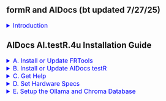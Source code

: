 
## formR and AIDocs (bt updated 7/27/25)

<details><summary style="font-size:16px; color:blue;">
 Introduction
</summary>

The grand idea is to create instructions for building an AI App from soup to nuts. It's a hands on approach using inexpensive, lasting technologies. 
1. formR Flow and FRDocs    
   We begin, before the age of AI, with simple guides and tools, such as FRTools and gitR, to do the following listed below.  Documentation and a git repository of sample code and scripts are provided here.    
   1. [Build a Development Workstation](https://8020data.github.io/FRDocs_prod-master/#/Setup/fr0101_Setup-Developer-Workstation) 
   2. [Build a Web Server in the Cloud](https://8020data.github.io/FRDocs_prod-master/#/Setup/fr0301_Setup-Vultr-Ubuntu)
   3. [Write an Web Application](https://8020data.github.io/FRDocs_prod-master/#/FRApps/fr020100_My-HTML-Custom)
      - HTML and CSS only
      - JavaScript Only
      - MySQL and Rest APIs
      - JavaScript Component Framework
2. AI.Docs.4u    
   With the age of AI upon us, we continue building applications with the help of AI.  Here are our three main development projects.        
   1. AI.viewR.4u - Build a simple chat app using local AI models to query local data, all on an inexpensive Mac Mini with an M4 AI Processor 
   2. AI.testR.4u - Test which models performs best
   3. AI.codeR.4u - Use AI to build, deploy and enhance Agentic workflows

</details>

## AIDocs AI.testR.4u Installation Guide

<details><summary style="font-size:16px; color:blue">
  A. Install or Update FRTools 
</summary>

Only do this once from a terminal window in a new Repos folder.  It puts a few commands, e.g. `frtools`, `frt`, `rdir`, `gitr`, etc. into the system path so, 
you'll need to re-open the terminal window.

 1. Goto FRTools GitHub Repository. Scroll down to the README and copy the Option 2 line of code    

    <details><summary><a href="https://github.com/robinmattern/AIDocs_testR-master">https://github.com/robinmattern/AIDocs_testR-master)</a></summary></details>

 2. Open a terminal window, cd into the Repos folder, paste the code and press enter:

    <details><summary><code>cd /Users/Shared/Repos</code></summary></details>
    <details><summary><code>curl -s https://raw.githubusercontent.com/robinmattern/FRTools_prod2-master/master/._2/ZIPs/set-repos | bash   </code></summary>
         
        Getting script: set-repos-dir.sh.
  
        The current version of "7zip" is 7-Zip v24.09.
        curl -s "https://raw.githubusercontent.com/robinmattern/FRTools_prod2-master/master/.  _2/ZIPs/set-repos-dir.zip"  -o set-repos-dir.zip
  
        Unzipping, set-repos-dir.zip, with 7zip --
            Extracting archive: set-repos-dir.zip
            Folders: 4
            Files: 10
  
        Password:
  
        The FormR install scripts have been downloaded into your Repos folder.

        //  ------  End of Install  ----------------------------------------------------------------------------- \  

        You can now run any of these install commands from your Repos folder:
  
            bash install frtools       # first, then login again, or run:
            source ~/.zshrc             # then run, frt, to check it.
  
            bash install anyllm        # then run, anyllm, to check it.
            bash install aidocs demo1  # then run, aidocs, to check it.
            bash install aidocs testr  # then run, aidocs, to check it.
  
        * Note: You must install FRTools before any other projects.  After that,
        you can clone or create your own projects folder with:
  
            bash frt clone {RepoName} '' {CloneDir} {Branch} {Account}
            
    </details>

 3. Run the command to install FRTools              
    <details><summary><code>bash install frtools</code></summary>
   
        Cloning into 'FRTools'...
        remote: Enumerating objects: 2045, done.
        remote: Counting objects: 100% (278/278), done.
        remote: Compressing objects: 100% (168/168), done.
        remote: Total 2045 (delta 197), reused 188 (delta 110), pack-reused 1767 (from 1)
        Receiving objects: 100% (2045/2045), 799.50 KiB | 8.60 MiB/s, done.
        Resolving deltas: 100% (1349/1349), done.
        Password:

          Won't create BinDir. It already exists: "/Users/Shared/._0/bin"
          Created script in: /Users/Shared/._0/bin/jpt      for "/Users/Shared/Repos/FRTools/._2/JPTs/JPT30_Main0.sh"
          Created script in: /Users/Shared/._0/bin/rss      for "/Users/Shared/Repos/FRTools/._2/JPTs/RSS/RSS01_Main1.sh"
          Created script in: /Users/Shared/._0/bin/rss2     for "/Users/Shared/Repos/FRTools/._2/JPTs/RSS/RSS02_Main1.sh"
          Created script in: /Users/Shared/._0/bin/rdir     for "/Users/Shared/Repos/FRTools/._2/JPTs/RSS/fileList/RSS21_FileList.sh"
          Created script in: /Users/Shared/._0/bin/dirlist  for "/Users/Shared/Repos/FRTools/._2/JPTs/RSS/dirList/RSS22_DirList.sh"
          Created script in: /Users/Shared/._0/bin/info     for "/Users/Shared/Repos/FRTools/._2/JPTs/RSS/infoR/RSS23_Info.sh"
          Created script in: /Users/Shared/._0/bin/frt      for "/Users/Shared/Repos/FRTools/._2/FRTs/FRT40_Main0.sh"
          Created script in: /Users/Shared/._0/bin/keys     for "/Users/Shared/Repos/FRTools/._2/FRTs/keyS/FRT41_keyS1.sh"
          Created script in: /Users/Shared/._0/bin/gitr     for "/Users/Shared/Repos/FRTools/._2/FRTs/gitR/FRT42_gitR2.sh"
          Created script in: /Users/Shared/._0/bin/gitr1    for "/Users/Shared/Repos/FRTools/._2/FRTs/gitR/FRT42_gitR1.sh"
          Created script in: /Users/Shared/._0/bin/gitr2    for "/Users/Shared/Repos/FRTools/._2/FRTs/gitR/FRT42_gitR2.sh"
          Created script in: /Users/Shared/._0/bin/netr     for "/Users/Shared/Repos/FRTools/._2/FRTs/netR/FRT44_netR1.sh"
          Created script in: /Users/Shared/._0/bin/dokr     for "/Users/Shared/Repos/FRTools/._2/FRTs/dokR/FRT45_dokR1.sh"
          Created script in: /Users/Shared/._0/bin/docr     for "/Users/Shared/Repos/FRTools/._2/FRTs/FRT46_docR0.sh"

          THE_SERVER is: rm231-os23_Robins-Mac-mini (10.0.0.37)

        * The path, '/Users/Shared/._0/bin', is already in the User's ~/.zshrc file.

            FRTools are installed.

          //  ------  End of Install  ----------------------------------------------------------------------------- \

          * You may need to run, source /Users/robin/.zshrc, or login again.

            Run, bash install, again to see other repos to install
          
    </details>

 4. Re-open the terminal window to login again, and then test the `frtools help` or `frt` commmand.  
 
    <details><summary><code>frtools help</code></summary>

          Useful FRTools  (u1.09)               (May 16, 2025 9:50a)
          ------------------------------------  ---------------------------------
             FRT [Help]

             FRT Path Set [-doit] [-user]        Enable formR Tools to run anywhere
             FRT Path Set [-doit] [-user]        Enable formR Tools to run anywhere

             FRT keyS [ Help ]                   Manage SSH Key files
                 keyS List SSH Hosts Keys

             FRT gitR [ help ]                   Manage Git Local and Remote Repos
                 gitR Init
                 gitR Clone
                 gitR Pull

             FRT netR [ help ]                   Manage Git Local and Remote Repos
                 netR List
                 netR Clone

             FRT porTs show                      Manage Ports
                 show ports
                 porT kill {Port}
                 kill port {Port}

                 JPT {Cmd}
                 JPT RSS {Cmd}
                     RSS Dir (RDir)
                     RSS DirList (DirList)

            FRT New Repo                         Create a new local repo folder
            FRT Clone                            Clone a remote Github repo
            FRT Install                          Run ./set-frtools.sh
                Install [ALTools] [-doit]        Install ALTools
                        [ALTools] [-doit] [-u]   Update ALTools
                        [AIDocs] [-doit]         Install AIDocs
            FRT Copy    {FromBra} {File} {ToBra} Copy file from to a branch

            FRT Update [-doit]                   Update [ {FRTools} ]

          Notes: Only 3 lowercase letters are needed for each command, separated by spaces
                 One or more command options follow. Help for the command is dispayed if no options are given
                 The options, debug, doit and quietly, can follow anywhere after the command

    </details>

 5. Update the latest version of FRTools. This can be done at anytime. 
 
    <details><summary><code>frtools version</code></summary>

           formR Tools: u1.09   (May 16, 2025 9:50a)

    </details>
    
    <details><summary><code>frt update -d</code></summary>
    
          RepoDir is: /Users/Shared/Repos/FRTools, branch: master

          About to update repo, 'origin', for branch, 'master', from remote, 'robinmattern/FRTools_prod2-master'.
        remote: Enumerating objects: 9, done.
        remote: Counting objects: 100% (9/9), done.
        remote: Compressing objects: 100% (2/2), done.
        remote: Total 5 (delta 3), reused 5 (delta 3), pack-reused 0 (from 0)
        Unpacking objects: 100% (5/5), 544 bytes | 49.00 KiB/s, done.
        From https://github.com/robinmattern/FRTools_prod2-master
           30764d1..3dbbb9a  master     -> origin/master
          HEAD is now at 3dbbb9a .(50512.01_Add frtools script
        Password:

          Updated repo, 'origin', for branch, 'master', from remote, 'robinmattern/FRTools_prod2-master'.    

    </details>
    
</details>

<!-- ---------------------------------------------------------------------------------- -->

<details><summary style="font-size:16px; color:blue">
  B. Install or Update AIDocs testR 
</summary>

Install the AI.testR.4u app from a terminal window in a Repos folder.  

 1. Install the testR version of AIDocs.              
    <details><summary><code>bash install aidocs testr</code></summary>

          git clone "https://github.com/robinmattern/AIDocs_testR-master.git" AIDocs_testR
        - This could take a while. You may have to enter your password to set .sh permissions.

          After changing into the project folder: cd AIDocs_testR
              and setting your PC_CODE in the script, run-tests.sh

          cd AIDocs_testR/._2
        npm warn deprecated @aws-sdk/protocol-http@3.374.0: This package has moved to @smithy/protocol-http
        npm warn deprecated @aws-sdk/signature-v4@3.374.0: This package has moved to @smithy/signature-v4
        npm warn deprecated node-domexception@1.0.0: Use your platform's native DOMException instead
          cd AIDocs_testR/client1
          cd AIDocs_testR/server1
          npm install
        npm warn deprecated node-domexception@1.0.0: Use your platform's native DOMException instead

            added 165 packages, and audited 166 packages in 4s

            67 packages are looking for funding
              run `npm fund` for details

            1 low severity vulnerability

            To address all issues (including breaking changes), run:
              npm audit fix --force

            Run `npm audit` for details.

            Copying .env file from ./AIDocs_testR/client1/c16_aidocs-review-app/utils/FRTs/_env_local-local.txt  to  .env
            Copying .env file from ./AIDocs_testR/server/s01_search-app/.env_example  to  .env
            Copying .env file from ./AIDocs_testR/server1/s11_search-mod-app/.env_example  to  .env
            Copying .env file from ./AIDocs_testR/server1/s12_search-web-app/.env_example  to  .env
            Copying .env file from ./AIDocs_testR/server1/s13_search-rag-app/.env_example  to  .env
            Copying .env file from ./AIDocs_testR/server1/s14_scoring-app/.env_example  to  .env

        Password:
            Copied:  /Users/Shared/._0/bin/ait
            Copied:  /Users/Shared/._0/bin/aitestr
            Copied:  /Users/Shared/._0/bin/ai.testr.4u
            Version: u2.10.138`50516.1001

        //  ------  End of Install  ----------------------------------------------------------------------------- \n

          After changing into the project folder: cd AIDocs_testR
            and setting your PC_CODE in the script, run-tests.sh,
            you can run any of these AI model testr commands, for example:

            ai.testr.4u help
            aitestr s11 t011
            ait chroma start
            ait import s13
            ait s13 t011

          Run, bash install, again to see other repos to install

    </details>

 2. Update the latest version of the AIDocs testR app.    
 
    <details><summary><code>cd AIDocs_testR</code></summary></details>
    <details><summary><code>aitestr version</code></summary>

          AIDocs - AI.testR.4u  u2.10.138  (May 18, 2025  2:48p)

    </details>
    
    <details><summary><code>frt gitr update -d    </code></summary>

          RepoDir is: /Users/Shared/Repos/AIDocs_testR/, branch: master

          About to update repo, 'origin', for branch, 'master', from remote, 'robinmattern/AIDocs_testR-master'.

        * The branch, 'master', has 11 uncommitted files, that will be stashed.
            1.             ?   2025-05-06 10:47  data/AI.testR.4u/settings/hardware-settings_h2q6nv.txt
            2.             ?   2025-05-06 10:06  data/AI.testR.4u/settings/hardware-settings_mymac.txt
            3.             ?   2025-05-06 09:49  data/AI.testR.4u/settings/hardware-settings_rm231p.txt
            4.             ?   2025-05-06 10:47  docs/a11_search-app/a11-saved-stats/a11_Stats-h2q6nv_u2.08.csv
            5.             ?   2025-05-06 10:15  docs/a11_search-app/a11-saved-stats/a11_Stats-mymac_u2.08.csv
            6.             ?   2025-05-06 09:49  docs/a11_search-app/a11-saved-stats/a11_Stats-rm231p_u2.08.csv
            7.             ?   2025-05-06 10:25  docs/a14_grading-app/a14-saved-stats/a14_Stats-mymac_u2.08.csv
            8.             ?   2025-05-06 10:47  server1/s11_search-app/.env_s11-template_h2q6nv.txt
            9.             ?   2025-05-06 10:06  server1/s11_search-app/.env_s11-template_mymac.txt
           10.             ?   2025-05-06 09:49  server1/s11_search-app/.env_s11-template_rm231p.txt
           11.             M   2025-05-06 11:36  server1/s13_search-rag-app/s13_model-tests.txt
          No local changes to save
          HEAD is now at ea344ed .(50505.13_More fixes
        Password:

          Updated repo, 'origin', for branch, 'master', from remote, 'robinmattern/AIDocs_testR-master'.

    </details>
    
</details>

<details><summary style="font-size:16px; color:blue">
C. Get Help
</summary>

 1. Run the command, `AI.testR.4u Help`, from any location.

    <details><summary><code>AI.testR.4u Help</code></summary>

        Usage: AI.testR.4u ...       Ver: u2.11.142  (Jun 16, 2025  9:20p)

          {App} {Test}       to run a test
          {App} gen {Group}  to generate an .env template for a test model group
          {App} list         to list all tests to run
          help pc_code       to save computer hardware specs
          import {App}       to import a collection of docs
          chroma start       to start the Chroma Vector DB
          sql {table}        to query a table in the Chroma Vector DB

        Where:
          {App}              is an App Id for one type of test app, e.g. s11.
          {Test}             is one Test id, e.g. t011
          {Group}            is a Group Id for one set of model tests, e.g. t010

        For example:
          AI.testR.4u s11 help
          AI.testR.4u s11 t011
          AI.testR.4u import s13a
          AI.testR.4u chroma collections
          AI.testR.4u s13g t041
          AI.testR.4u example s13

    </details>

 2. Get help for a specific application, e.g. `aitestr s13 help` from the app folder: `s13_search-rag-app`.

    <details><summary><code>cd AIDocs_testR/server1/s13_*</code></summary></details>
    <details><summary><code>aitestr s13 help</code></summary>

          Run any of the following tests for app: s13:
            aitestr  s13  t041  # A single test for one sysprompt (created from .env_s13-template_{HWCD}.txt and s13_model-tests.txt).
            aitestr  s13  t040  # A group test for one model (copied from .env_s13_t040_qwen2;0.5b_4,6-tests.txt)

          No group test are defined. Define them for three models with:
            aitestr  gen  s13  all

          For the s13_search-rag-app, you can give a collection name, s13a, s13b, etc
            s13_apple-ipad
            s13a_apple-pages
            s13b_apple-pdfs
            s13c_rag-architecture-doc
            s13d_greenbook-pdf
            s13e_greenbook-txt
            s13f_constitution-docs
            s13g_eo-docs
            s13h_sourcedocs

          For example:
            aitestr  s13b  t041
            aitestr  s13b  current

          For these to work you will need to import them into to ChromaDB Vector DB first:
            aitestr  import s13b
            aitestr  import s13x_other-docs

          You can also query the ChromaDB Vector DB. See ait sql help:

    </details>

 3. Get help with the Chroma Vector database from any location.

    <details><summary><code>ait chroma </code></summary>

          Usage: aitestr chroma {Command} [{IDs}] [{Format}]

            Command     IDs    Format     Description
            ----------- -----  ---------  -------------------------------------------------
            start                         Start chromaDB if it is not running
            stop                          Stop chromaDB if it is running
            check                         Check if chromaDB is running

            counts                        List record counts for all tables
            tables                        Show schema for all tables

            collections                   List collections.name for all apps, e.g. s13c

            documents                     List all documents
            documents  {id}               List documents for one embedding_id
            documents  {id1,id2,id2}      List documents for multiple embedding_ids
            documents  {id1..id2}         List documents between two embedding_ids
            documents  {a##}              List documents for one app, aka collection_name
            documents  <ids> [json|line]  Show documents for <ids> in json or line format

            chunks                        List all embeddings
            chunks     <ids>              List embeddings for <ids>

            metadata                      List three metadata columns for all embeddings
            metadata   <ids>              List three metadata columns for <ids> embeddings
            metadata   <ids> [json|line]  Show chroma:document metadata, aka embedded_text

            embeddings                    List all embeddings with only document_paths
            embeddings {id}               Show embedding data for one embedding_id
            queue                         List metatdata in json format for ??

    </details>

</details>

<details><summary style="font-size:16px; color:blue">
D. Set Hardware Specs
</summary>

 1. You will need to save your computer's hardware specs.  To get help for that, run this command, 
    `ait help pc_code`, from the main `AIDocs_testR` directory.

    <details><summary><code>cd AIDocs_testR</code></summary></details>
    <details><summary><code>ait help pc_code</code></summary>

        Before testing model performance on your computer, we need to determine the hardware specs
        for your PC. To do that, just run any test, e.g. ait s11 t011.  Your PC's specs will be
        saved along with a unique 6 digit hexidecimal PC_CODE.  If you'd like to create a more user
        friendly PC_CODE, you can assign a 6 digit code on line 36 of this file, run-tests.sh.
        and run the test again.

    </details>

   <!-- 915x480; 912x480 = 1.9; 640x336  -->
   
 2. Let's open VSCode and look at the `run-tests.sh` script in the `AIDocs-test1` folder.
 
    <details><summary><code>code AIDocs_testR-master.code-workspace</code></summary>  
      <video width="720" height="378" controls playsinline style="margin:10px 0 0 0px;">
        <source src="docs/appinfo/d00_AIDocs_testR/VIDs/d00-001_Open-VSCode_u2.mp4" type="video/mp4">
          Your browser does not support the video tag.
      </video>
    </details>

 3. Open the main script, `run-test.sh`. Save hardware specs for a user assigned `PC_CODE`. 
 
    <details><summary>Open <code>run-test.sh</code>. Initially the <code>PC_CODE</code> is set to nothing.</summary>
      <img      src="docs/appinfo/d00_AIDocs_testR/IMGs/d00-002a_Edit-run-tests.sh.png"></img>
    </details>

 4. Set the `DRY_RUN` parameter to "1" and SCORING to "0" to generate a `PC_CODE` without running a model.  
 
     <details><summary><span style="font-size:11px; padding-left:0px">Edit line 28   </span><code>   export DRYRUN="1"</code></summary></details>  
     <details><summary><span style="font-size:11px; padding-left:0px">Edit line 29   </span><code>   export SCORING="0"</code></summary></details>  

 5. Open the VSCode Terminal, and run the first test, `t011` for the first model app, `s11`.  
    <details><summary><code>ait s11 t011</code></summary>

        50518.1555.22  s11           Running test: t011

        * Creating app .env template file for PC_Code: ....
          Creating hardware file for ....
          Saving hardware info for h2q6nv into the template file: '.env_s11-template_h2q6nv.txt'

        50518.1555.23  s11  t011     Running search_u2.10.mjs 

        50518.1555.23  s11  t011.01  Starting llama3.2:3b          GKN0-MODP  MOD    4000  0.3
        50518.1555.23                Finished llama3.2:3b       in NaN secs, NaN tps

    </details>

    <details><summary>View how the PC_CODE has been set to 6 digits of the embedded hardware serial number.</summary>
      <img      src="docs/appinfo/d00_AIDocs_testR/IMGs/d00-002b_Edit-run-tests.sh.png"></img>
    </details>

 6. You can set the `PC_CODE` to a more readable code to uniquely identify your PC, e.g. `bt001p`.  

    <details><summary><span style="font-size:11px; padding-left:0px">Change line 31    </span><code> &nbsp; export PC_CODE="bt001p"</code></summary> 
       <ul><li style="font-size:11px;"><code>PC_CODE</code>: by setting it, the Hardware specs of your PC will be associated with this code.</li></ul>  
    </details>  

 7. Run the model test dry run again.  
    <details><summary><code>ait s11 t011</code></summary>

        50518.1609.20  s11           Running test: t011

        * Creating app .env template file for PC_Code: 'bt001p'..
          Creating hardware file for 'bt001p'..
          Saving hardware info for bt001p into the template file: '.env_s11-template_bt001p.txt'

        50518.1609.21  s11  t011     Running search_u2.10.mjs 

        50518.1609.21  s11  t011.01  Starting llama3.2:3b          GKN0-MODP  MOD    4000  0.3
        50518.1609.21                Finished llama3.2:3b       in NaN secs, NaN tps

    </details>
    
    <details><summary>You can see that a template file, <code>.env_s11-template_bt001p.txt</code> has been created for the <code>PC_CODE</code>.</summary>    
      This file is used to generate all the model run parameters in each app folder's <code>.env</code> file.
      You can delete the <code>.env</code>template file for the generated <code>PC_CODE: h2q6nv</code>
      <img      src="docs/appinfo/d00_AIDocs_testR/IMGs/d00-005a_Show-delete-hardware-template_u2.png" height="600px" style="margin-top: 10px;"></img>    
    </details>
        

</details>

<!-- ---------------------------------------------------------------------------------- -->

<details><summary style="font-size:16px; color:blue">
E. Setup the Ollama and Chroma Database
</summary>

 1. Start the ChromaDB for the app, `s13_search-rag-app`.
 
    <details><summary><code>cd server1/s13_*</code></summary></details>
    
    <details><summary><code>ait chroma start</code></summary>
      <img      src="docs/appinfo/d00_AIDocs_testR/IMGs/d00-003b_Start Chroma_u3.png" width="720px" style="margin-top: 10px;"></img>    
    </details>
    
 2. To import, i.e. vectorize, a document into the Lance DB
 
    <details><summary><code>ait chroma import s13_apple-ipad-txt</code></summary>
      <img      src="docs/appinfo/d00_AIDocs_testR/IMGs/d00-006a_Chroma-import-s13_u1.png" width="720px" style="margin-top: 10px;"></img>    
    </details>
    
 3. Make sure the following Ollama models are downloaded to your PC
  
    From Terminal in repos folder:  ait models update
  
<!-- ---------------------------------------------------------------------------------- -->

<details><summary style="font-size:16px; color:blue">
F. Run three sample models
</summary>

 1. To set the parameters back for a real model test run, set the following:
    <details><summary>Change these parameters</summary>

      <details style="padding-left:20px;"><summary><span style="font-size:11px; padding-left:17px">Comment line 22    </span><code> # export LOGGER="log"</code></summary>
      <ul><li style="font-size:11px;">Commenting-out a parameter disables it.<br>  
          Normally multiple sections are displayed when the model is run -- for the searched documents, the results and run statistics.<br>
          Setting <code>LOGGER</code> to <code>log</code> hides those sections, just showing a two line summary for each nodel test run.  
          </li></ul>   
      </details>

      <details style="padding-left:20px;"><summary><span style="font-size:11px; padding-left:2px" >Un-comment line 24 </span><code> &nbsp;  export LOGGER="log,inputs"</code></summary>
         <ul><li style="font-size:11px;"><code>LOGGER</code>: by setting this log display parameter to <code>log,inputs</code>, 
          we'll see all the input variables before the next model run or series of model test runs.
      </details>  
  
      <details style="padding-left:20px;"><summary><span style="font-size:11px; padding-left:25px">Change line 28     </span><code> &nbsp; export DRY_RUN="0";</code></summary> 
         <ul><li style="font-size:11px;"><code>DRYRUN</code> by turning it on, the model test run invoke the ollama model.</li></ul>
      </details>  
  
      <details style="padding-left:20px;"><summary><span style="font-size:11px; padding-left:25px">Change line 29     </span><code> &nbsp; export SCORING="1";</code></summary> 
         <ul><li style="font-size:11px;"><code>SCORING</code> by turning it on, the model test run will be scored.</li></ul>
      </details>  

    </details>

    <details><summary>Here is what the `run-tests.sh` parameters should now look like.</summary>
      <img src="docs/appinfo/d00_AIDocs_testR/IMGs/d00-002c_Edit-run-tests.sh.png"></img>
    </details>  
    <details><summary>As text</summary>

         1  #!/bin/bash
         2  ##=========+====================+================================================+
         3  ##RD       run-tests.sh         | Assign Parameters for all model runs
         4  ##RFILE    +====================+=======+===============+======+=================+
         5  ##DESC     .--------------------+-------+---------------+------+-----------------+
         6  #            This script is used by run-aitestr.sh
         7  #
         8  ##LIC      .--------------------+----------------------------------------------+
         9  #            Copyright (c) 2025 JScriptWare and 8020Date-FormR * Released under
        10  #            MIT License: http://www.opensource.org/licenses/mit-license.php
        11  ##CHGS     .--------------------+----------------------------------------------+
        12  #.(50416.08   4/16/25 RAM  5:50p| Witten by Robin Mattern
        13  #.(50506.03   5/06/25 RAM  9:45a| Add DRYRUN to affect DOIT and DEBUG
        14  #.(50507.02   5/07/25 RAM  7:00a| New way to turn score on an off 
        15  #.(50514.01   5/14/25 RAM  8:15a| Add override parameters in project dir
        16  #
        17  ##PRGM     +====================+===============================================+
        18  ##ID 69.600. Main0              |
        19  ##SRCE     +====================+===============================================+
        20  #
        21  #    export LOGGER=
        22  #    export LOGGER="log"                        # .(50514.01.1 RAM Override display sections -- no spaces before or after = sign)
        23  #    export LOGGER="inputs"
        24       export LOGGER="log,inputs"
        25
        26       export DOIT="1"                            # .(50506.03.5 Do it unless DRYRUN="1")
        27       export DEBUG="0"                           # .(50506.03.6 Runs node with --inspect-brk, if bDOIT="1", unless DRYRUN="0")
        28       export DRYRUN="0"                          # .(50506.03.7 RAM Add DRYRUN)
        29       export SCORING="1"                         # .(50507.02.8 RAM Run scoring after models are run)
        30
        31       export PC_CODE="bt001p"
        32
        33       export SEARCH_MODEL="qwen2:0.5b"           # .(50514.01.2 RAM Override models)
        34       export SCORING_MODEL="qwen2:0.5b"          # .(50514.01.3)
        35  #    export SCORING_SECTIONS="Results,RunId"    # .(50521.01.1 RAM Override display sections for scoring model run)
        36
        37       export SYSTEM_PROMPT="all-sys: Summarize the information provided and answer the user's prompt accordingly."     
        38       export USER_PROMPT="all-usr: What is so special about ios 17"        
        39       export RAG_COLLECTIONS="s13_apple-ipad-txt"        
        40
        41  ##SRCE     +====================+===============================================+
        42  ##RFILE    +====================+=======+===================+======+=============+

    </details>


<!--  <div style="font-family: monospace; white-space: pre; background-color: pink; padding: 10px; border-radius: 10px; color: blue !important;">  -->

    
 2. Run a model in `s11_search-mod-app` folder in it's `server1` directory.   
    This app only ask questions of the model.  
 
    <details><summary><code>cd AIDocs_testR/server1/s11_*</code></summary></details>
    <details><summary><code>ait s11 t011</code></summary>
      <img src="docs/appinfo/d00_AIDocs_testR/IMGs/d00-008a_Run-model-s11-t011_u1.png"></img>
    </details>  
    <details><summary>As text</summary>
    
    
        50512.0958.03  s11           Running test: t011

        -----------------------------------------------------------

          Merging file, .env_s11-template_bt001p.txt, with file, s11_model-tests.txt.
           to create an .env file with the following parameters:

            1. Model:           llama3.2:3b
            2. CTX_Size:        4000
            3. Temperature:     0.3
            4. SysPmt Code:     GKN1-SIMP
            5. Do Doc Search:   No
            6. Do Web Search:   No
            7. Use SysPmt File: Yes
            8. Use UsrPmt File: Yes
            9. Test Title:      t011_llama3.2;3b_1,1-test on h2q6nv
           10. SysPrompt Tests: 1
           11. UsrPrompt Runs:  1
           12. First Run Id:    s11_t011.01
           13. Sections:        Parms,Docs,Search,Stats,Results

          Saved .env file for test run t011.

        50512.0958.04  s11  t011     Running ./run-tests.mjs t011

        50512.0958.04  s11  t011.01  Starting llama3.2:3b          GKN1-SIMP  KN1    4000  0.3
        50512.0958.24                Finished llama3.2:3b       in 19.35 secs, 22.87 tps

        -----------------------------------------------------------

        50512.0958.24  s14  t001     Running score_u2.10.mjs for s11_t011.01
        50512.0958.24  s14  t001.12  Starting qwen2:0.5b           GKN0-SIMP  KP0    4000  0.7
        50512.0958.29                Finished qwen2:0.5b        in 5.17 secs, 55.74 tps
        50512.0958.29  s11  t011.01  Finished with these scores of 10, 9, 8
        
    </div></details>   

 3. Run a model in s12_search-web-app from it's folder.   
    This app will search the Internet for web pages or documents that we can ask questions of. 
 
    <details><summary><code>cd ../s12_*</code></summary></details>
    <details><summary><code>ait s12 t011</code></summary>

        50513.0938.35  s12           Running test: t011

        -----------------------------------------------------------

          Merging file, .env_s12-template_rm231d.txt, with file, s12_model-tests.txt.
           to create an .env file with the following parameters:

            1. Model:           llama3.2:3b
            2. CTX_Size:        4000
            3. Temperature:     0.3
            4. SysPmt Code:     GKN1-SIMP
            5. Do Doc Search:   No
            6. Do Web Search:   Yes
            7. Use SysPmt File: No
            8. Use UsrPmt File: No
            9. Test Title:      t011_llama3.2;3b_1,1-test on rm231d
           10. SysPrompt Tests: 1
           11. UsrPrompt Runs:  1
           12. First Run Id:    s12_t011.01
           13. Sections:        Parms,Docs,Search,Stats,Results

          Saved .env file for test run t011.

        50513.0938.35  s12  t011     Running ./run-tests.mjs t011

        50513.0938.35  s12  t011.01  Starting llama3.2:3b          GKN0-SIMP  KP0    4000  0.3
        50513.0938.53                Finished llama3.2:3b       in 16.20 secs, 21.01 tps

        -----------------------------------------------------------

        50513.0938.53  s14  t001     Running score_u2.10.mjs for s12_t011.01
        50513.0938.53  s14  t001.27  Starting gemma2:2b            GKN0-SIMP  KP0    4000  0.7
        50513.0939.10                Finished gemma2:2b         in 16.66 secs, 23.32 tps
        50513.0939.10  s12  t011.01  Finished with these scores of 8, 6, 7

    </details>   

 3. Run a model in s13_search-rag-app from its folder.    
    <details><summary><code>cd ../s13_*</code></summary></details>

    This app will search local files.  Before running it there are a couple of prequisites.
    The local files must be imported into a ChromaDB vector database. We'll do this later by importing a colection of documents.
    For now, the Chroma vector database must be running.
    
        * No Relevant Documents were returned from the Vector DB for the Collection: s13_apple-ipad.
        robin@Robins-Mac-mini AIDocs_testR (master)# ait chroma import s13

        robin@Robins-Mac-mini AIDocs_testR (master)# ait import s13 
        Deleted collection: 's13_apple-ipad-txt'.
        Collection ready:   's13_apple-ipad-txt'.

        Embedding chunks from: './data/AI.testR.4u/files/apple/iPad_ Should You Buy_ Feature List, Reviews, and Advice.txt'
        Embedding chunk 0 at position: 0 + 2244
        Embedding chunk 1 at position: 2244 + 1512
        Embedding chunk 2 at position: 3756 + 1675
        Embedding chunk 3 at position: 5431 + 1003
        Embedding chunk 4 at position: 6434 + 1094
        Embedding chunk 5 at position: 7528 + 1141
        Embedding chunk 6 at position: 8669 + 1368
        Embedding chunk 7 at position: 10037 + 1279
        Embedding chunk 8 at position: 11316 + 1229
        Embedding chunk 9 at position: 12545 + 1242
        Embedding chunk 10 at position: 13787 + 1529
        Embedding chunk 11 at position: 15316 + 905
        Embedding chunk 12 at position: 16221 + 1374
        Embedding chunk 13 at position: 17595 + 999
        Embedding chunk 14 at position: 18594 + 10844
        Embedding chunk 15 at position: 29438 + 3292
        Embedding chunk 16 at position: 32730 + 1331

        Collection, 's13_apple-ipad-txt', import complete.
        robin@Robins-Mac-mini AIDocs_testR (master)# ait s13 t011         

        50519.2121.38  s13           Running test: t011

        50519.2121.38  s13  t011     Running search_u2.10.mjs 

        50519.2121.39  s13  t011.01  Starting llama3.2:3b          GKN1-SIMP  KN1    4000  0.3
        50519.2121.39                Finished llama3.2:3b       in NaN secs, NaN tps

        ----------------------------------------------------------    
    
    <details><summary><code>ait chroma start</code></summary>
      <img src="docs/appinfo/d00_AIDocs_testR/IMGs/d00-003b_Start-Chroma.png"></img>
    </details>  
    
    <details><summary><code>ait s13 t011</code></summary>

        50513.1013.06  s13           Running test: t011

        -----------------------------------------------------------

          Merging file, .env_s13-template_rm231d.txt, with file, s13_model-tests.txt.
           to create an .env file with the following parameters:

            1. Model:           llama3.2:3b
            2. CTX_Size:        4000
            3. Temperature:     0.3
            4. SysPmt Code:     GKN1-SIMP
            5. Do Doc Search:   Yes
            6. Do Web Search:   No
            7. Use SysPmt File: Yes
            8. Use UsrPmt File: Yes
            9. Test Title:      t011_llama3.2;3b_1,1-test on rm231d
           10. SysPrompt Tests: 1
           11. UsrPrompt Runs:  1
           12. First Run Id:    s13_t011.01
           13. Sections:        Parms,Docs,Search,Stats,Results
           14. Collection:      s13_apple-ipad-txt

          Saved .env file for test run t011.

        50513.1013.07  s13  t011     Running ./run-tests.mjs t011

        50513.1013.08  s13  t011.01  Starting llama3.2:3b          GKN1-SIMP  KN1    4000  0.3
        50513.1013.13                Finished llama3.2:3b       in 4.54 secs, 99.50 tps

        -----------------------------------------------------------

        50513.1013.13  s14  t001     Running score_u2.10.mjs for s13_t011.01
        50513.1013.13  s14  t001.16  Starting gemma2:2b            GKN0-SIMP  KP0    4000  0.7
        50513.1013.16                Finished gemma2:2b         in 2.50 secs, 110.42 tps
        50513.1013.16  s13  t011.01  Finished with these scores of 8, 7, 9

    </details>   

</details>

<details><summary style="font-size:16px; color:blue">
G. View all output for each model run...
</summary>
    
 1. Let's open the `run-tests.sh` bash script again and change the sections that are displayed.

    <details><summary><span style="font-size:11px; padding-left:0px">Comment line 24   </span><code> # export LOGGER="log,inputs"</code></summary>
       <ul><li style="font-size:11px;"><code>LOGGER</code>: by turning off this override, we'll see all the sections set for subsequent test runs.</li></ul>   
    </details>  

    <details><summary>Here is what the `run-tests.sh` parameters should now look like.</summary>
      <img src="docs/appinfo/d00_AIDocs_testR/IMGs/d00-002d_Edit-run-tests.sh.png"></img>
    </details>  
   
    <details><summary>As text</summary>

         1  #!/bin/bash
         2  ##=========+====================+================================================+
         3  ##RD       run-tests.sh         | Assign Parameters for all model runs
         4  ##RFILE    +====================+=======+===============+======+=================+
         5  ##DESC     .--------------------+-------+---------------+------+-----------------+
         6  #            This script is used by run-aitestr.sh
         7  #
         8  ##LIC      .--------------------+----------------------------------------------+
         9  #            Copyright (c) 2025 JScriptWare and 8020Date-FormR * Released under
        10  #            MIT License: http://www.opensource.org/licenses/mit-license.php
        11  ##CHGS     .--------------------+----------------------------------------------+
        12  #.(50416.08   4/16/25 RAM  5:50p| Witten by Robin Mattern
        13  #.(50506.03   5/06/25 RAM  9:45a| Add DRYRUN to affect DOIT and DEBUG
        14  #.(50507.02   5/07/25 RAM  7:00a| New way to turn score on an off 
        15  #.(50514.01   5/14/25 RAM  8:15a| Add override parameters in project dir
        16  #
        17  ##PRGM     +====================+===============================================+
        18  ##ID 69.600. Main0              |
        19  ##SRCE     +====================+===============================================+
        20  #
        21  #    export LOGGER=
        22  #    export LOGGER="log"                        # .(50514.01.1 RAM Override display sections -- no spaces before or after = sign)
        23  #    export LOGGER="inputs"
        24  #    export LOGGER="log,inputs"
        25
        26       export DOIT="1"                            # .(50506.03.5 Do it unless DRYRUN="1")
        27       export DEBUG="0"                           # .(50506.03.6 Runs node with --inspect-brk, if bDOIT="1", unless DRYRUN="0")
        28       export DRYRUN="0"                          # .(50506.03.7 RAM Add DRYRUN)
        29       export SCORING="1"                         # .(50507.02.8 RAM Run scoring after models are run)
        30
        31       export PC_CODE="bt001p"
        32
        33       export SEARCH_MODEL="qwen2:0.5b"           # .(50514.01.2 RAM Override models)
        34       export SCORING_MODEL="qwen2:0.5b"          # .(50514.01.3)
        35  #    export SCORING_SECTIONS="Results,RunId"    # .(50521.01.1 RAM Override display sections for scoring model run)
        36
        37       export SYSTEM_PROMPT="all-sys: Summarize the information provided and answer the user's prompt accordingly."     
        38       export USER_PROMPT="all-usr: What is so special about ios 17"        
        39       export RAG_COLLECTIONS="s13_apple-ipad-txt"        
        40
        41  ##SRCE     +====================+===============================================+
        42  ##RFILE    +====================+=======+===================+======+=============+

    </details>
   
   
 2. Let's run the three model apps again to see the output for all sections: `Parms,Search, Docs,Stats,Results, 
    as well all sections when running the scoring model.              
    
    <details><summary><code>ait s11 011</code></summary>    

          Running test for: 't011' for app s11.

          Merging file, .env_s11-template_cn0g0p.txt, with file, s11_model-tests.txt.
           to create an .env file with the following parameters:

            1. Model:           llama3.2:3b
            2. CTX_Size:        4000
            3. Temperature:     0.3
            4. SysPmt Code:     GKN1-SIMP
            5. Do Doc Search:   No
            6. Do Web Search:   No
            7. Use SysPmt File: Yes
            8. Use UsrPmt File: Yes
            9. Test Title:      t011_llama3.2;3b_1,1-test on cn0g0p
           10. SysPrompt Tests: 1
           11. UsrPrompt Runs:  1
           12. First Run Id:    s11_t011.01
           13. Sections:        Parms,Docs,Search,Stats,Results

          Saved .env file for test run t011.

        --------------------------------------------------------------------------------------------------------------------------------------------------
          - AIC90[ 192]  Setting logfile to: './docs/a11_search-app/25.05.May/a11_t011_llama3.2;3b_1,1-test on cn0g0p/s11_t011.01.4.50513.1017_Response.txt
        --------------------------------------------------------------------------------------------------------------------------------------------------
        ---------------------------------------------------------
        * No text content for the AI model to query or summarize.

        Combined Prompt for Model: llama3.2:3b  (RunId: s11_t011.01, No: 1 of 1)
        ----------------------------------------------------------------------------------------------
          Docs:      "0 Sources, 0 bytes from collection, ''."
          SysPrompt: "You are a helpful and informative AI assistant. Answer questions accurately and concisely, drawing on a wide range of general knowledge. If you don't know the answer, say so. "
          UsrPrompt: "KN1: Explain the key differences between transformer and RNN architectures in deep learning."
          Prompt:    "{UsrPrompt}. {SysPrompt}, {Docs}"

        Ollama Response for Model: llama3.2:3b  (RunId: s11_t011.01, No: 1 of 1)
        --------------------------------------------------------------------------------------------------------------------------------------------------
        I'd be happy to explain the key differences between Transformer and RNN (Recurrent Neural Network) architectures in deep learning.

        **What are RNNs?**
        RNNs are a type of neural network designed to handle sequential data, such as text, speech, or time series data. They process input data one step
            at a time, using the previous steps' information to make predictions about the current step.

        **What are Transformers?**
        Transformers, on the other hand, are a more recent architecture introduced in 2017 by Vaswani et al. They also handle sequential data but do so
            differently than RNNs.

        **Key differences:**

        1. **Sequential Processing**: Both RNNs and Transformers process input data sequentially, but they approach this processing in different ways.
        2. **Self-Attention Mechanism**: Transformers use a self-attention mechanism to weigh the importance of each input element relative to every other
            element. This allows them to attend to multiple parts of the input simultaneously, which is particularly useful for tasks like machine translation
            and text summarization. RNNs, by contrast, process input sequentially and rely on recurrent connections to capture relationships between
            consecutive elements.
        3. **Lack of Recurrence**: Transformers do not have recurrence or feedback loops like RNNs, which means they don't need to store information from
            previous steps in memory. Instead, they use the self-attention mechanism to capture long-range dependencies directly.
        4. **Parallelization**: Due to their lack of recurrence and self-attention mechanism, Transformers can be more easily parallelized than RNNs,
            making them more computationally efficient for large-scale tasks.
        5. **Input Size Limitation**: Traditional RNN architectures often have an input size limitation due to the vanishing gradient problem, which
            occurs when gradients are backpropagated through time. This limitation is largely alleviated by Transformers, which can handle inputs of arbitrary
            length without significant performance degradation.

        **When to use each?**

        * Use RNNs for tasks that require sequential processing and have a large amount of context, such as:
        + Language modeling
        + Sentiment analysis
        + Speech recognition
        * Use Transformers for tasks that benefit from parallelization and self-attention mechanisms, such as:
        + Machine translation
        + Text summarization
        + Image captioning

        Keep in mind that these are general guidelines, and the choice between RNNs and Transformers ultimately depends on the specific task requirements
            and performance characteristics.

        Do you have any further questions about this topic?
        --------------------------------------------------------------------------------------------------------------------------------------------------

        ----------------------------------------------------------------------------------------------
        Ollama Run Statistics:
        ---------------------------------------------------------
            Server: rm228d-w10p_Windows-Prod1 (127.0.0.1)
            Operating System:       Win11 Pro
            CPU/GPU/RAM:            i7-13700HX, RTX 4080, 32 GB
            Computer:               HP OMEN 16
            Session.Post ID:        s11_t011.01.4.50513.1017
            Model Name:             llama3.2:3b
            Temperature:            0.3
            Context Window:         4000 bytes
            Total Duration:         4.70 seconds
            Eval Count:             506 tokens
            Eval Duration:          4.60 seconds
            Prompt Eval Count:      78 tokens
            Tokens per Second:      109.90 tps

        ----------------------------------------------------------------------------------------------
        ========== ------ ===== ------ ===== ------ ===== ------ ===== ------ ===== ------ ===== ------ ===== ------ ===== ------ ===== ------ ===== -----

        50513.1017.07  s14  t001     Running score_u2.10.mjs for s11_t011.01
        --------------------------------------------------------------------------------------------------------------------------------------------------
          - AIC90[ 192]  Setting logfile to: './docs/a14_grading-app/25.05.May/a14_t001_gemma2;2b_1,1-test on rm228p/s14_t001.18.4.50513.1017_Response.txt
        --------------------------------------------------------------------------------------------------------------------------------------------------

        Files Search Prompt: "What is this document about?"
        ---------------------------------------------------------

          Reading from file: ./s14_scoring-prompt.txt

        Combined Prompt for Model: gemma2:2b  (RunId: s14_t001.18, No: 1 of 1)
        ---------------------------------------------------------------------------------------------- 
          Docs:      "1 Source, 6152 bytes from file, 's14_scoring-prompt.txt'."
          SysPrompt: "Summarize the information and provide an answer. Use only the information in the following articles to answer the question: "
          UsrPrompt: "KP0: What is this document about?"
          Prompt:    "{UsrPrompt}. {SysPrompt}, {Docs}"

        Ollama Response for Model: gemma2:2b  (RunId: s14_t001.18, No: 1 of 1)
        --------------------------------------------------------------------------------------------------------------------------------------------------
        ### Evaluation for Response

        **Accuracy**: 9
        Justification: The response provides accurate and detailed information about the key differences between RNNs and Transformers, including their
            processing mechanisms, self-attention mechanism, and limitations.  It utilizes relevant terminology and avoids any unsupported claims or
            fabrications. The provided examples of when to use each are appropriate and help illustrate the general applications of these architectures.

        **Relevance**: 10
        Justification: The response directly addresses the prompt's question regarding the key differences between RNNs and Transformers, providing a
            concise and comprehensive explanation. It highlights both the core concepts and practical aspects in a clear and organized manner, aligning
            perfectly with the user's intent to understand these architectures.

        **Coherence**: 8
        Justification: The response is well-structured and logically flows from defining RNNs and transformers to outlining their differences through a
            series of numbered key points, while providing examples for each architecture's use cases. There are minor transition points between the
            explanations that could be improved.

        **Total Score**: 27/30
        Overall Comments: The response effectively and accurately addresses the user prompt, providing a clear and detailed explanation of RNNs vs.
            Transformers. It is highly relevant to the request and exhibits good coherence in its presentation.

        --------------------------------------------------------------------------------------------------------------------------------------------------

        ----------------------------------------------------------------------------------------------
        Ollama Run Statistics:
        ---------------------------------------------------------
            Server: rm228d-w10p_Windows-Prod1 (127.0.0.1)
            Operating System:       Win11 Pro
            CPU/GPU/RAM:            i7-13700HX, RTX 4080, 32 GB
            Computer:               HP OMEN 16
            Session.Post ID:        s14_t001.18.4.50513.1017
            Model Name:             gemma2:2b
            Temperature:            0.7
            Context Window:         4000 bytes
            Total Duration:         2.52 seconds
            Eval Count:             260 tokens
            Eval Duration:          2.31 seconds
            Prompt Eval Count:      1307 tokens
            Tokens per Second:      112.38 tps

        ----------------------------------------------------------------------------------------------
        ========== ------ ===== ------ ===== ------ ===== ------ ===== ------ ===== ------ ===== ------ ===== ------ ===== ------ ===== ------ ===== -----

        50513.1017.10  s11  t011.01  Finished with these scores of 9, 8, 10

    </details>

</details>

<details><summary style="font-size:16px; color:blue">
H. Change the prompts for the model test runs
</summary>
    
 1. Let's look at the `model-tests` file for the first model app, `s11_search-web-app` and change the sections to be displayed.

    <details><summary<code>Open the file: <code>server1/s11_search-app/s11_model-tests.txt</code></summary>
    
                                                           Runs,    DOCs,   USPF,  # Use s13_system-prompt.txt file
           TestId,   Model,              CTX_SIZE, SysPmtCd, Temp,   Tests,   URLs,   UUPF,  Sections
        -----------, --------------------, ------, ---------, ---, ---,---,  --,--,  --,--,  ---------------------------------
        a11_t010.01, llama3.2:3b,            4000, GKN1-SIMP, 0.7,   2,  4,   0, 0,   1, 1,  "Parms,Docs,Search,Stats,Results"
        a11_t011.01, llama3.2:3b,            4000, GKN1-SIMP, 0.3,   1,  1,   0, 0,   1, 1,  "Parms,Search,Results"
        a11_t012.01, llama3.2:3b,            4000, GKN2-SIMP, 0.6,   1,  4,   0, 0,   1, 1,  "Parms,Docs,Search,Stats,Results"
        a11_t013.01, llama3.2:3b,            4000, GKN3-SIMP, 0.9,   0,  0,   0, 0,   1, 1,  "Parms,Docs,Search,Stats,Results"
        a11_t014.01, llama3.2:3b,            4000, GKN4-DETA, 0.3,   0,  0,   0, 0,   1, 1,  "Parms,Docs,Search,Stats,Results"
        a11_t015.01, llama3.2:3b,            4000, GKN5-DETA, 0.6,   0,  0,   0, 0,   1, 1,  "Parms,Docs,Search,Stats,Results"
        a11_t016.01, llama3.2:3b,            4000, GKN6-DETA, 0.9,   0,  0,   0, 0,   1, 1,  "Parms,Docs,Search,Stats,Results"
        a11_t017.01, llama3.2:3b,            4000, GKN7-REAS, 0.3,   0,  0,   0, 0,   1, 1,  "Parms,Docs,Search,Stats,Results"
        a11_t018.01, llama3.2:3b,            4000, GKN8-REAS, 0.6,   0,  0,   0, 0,   1, 1,  "Parms,Docs,Search,Stats,Results"
        a11_t019.01, llama3.2:3b,            4000, GKN9-REAS, 0.9,   0,  0,   0, 0,   1, 1,  "Parms,Docs,Search,Stats,Result3"

        a11_t020.01, phi3,                   4000, GKN1-SIMP, 0.7,   9,  1,   0, 0,   1, 0,  "RunId,Stats"
        a11_t021.01, phi3,                   4000, GKN1-SIMP, 0.3,   1,  1,   0, 0,   0, 1,  "RunId,Stats"
        a11_t022.01, phi3,                   4000, GKN2-SIMP, 0.6,   1,  1,   0, 0,   0, 1,  "RunId,Stats"
        a11_t023.01, phi3,                   4000, GKN3-SIMP, 0.9,   1,  1,   0, 0,   0, 1,  "RunId,Stats"
        a11_t024.01, phi3,                   4000, GKN4-DETA, 0.3,   1,  1,   0, 0,   0, 1,  "RunId,Stats"
        a11_t025.01, phi3,                   4000, GKN5-DETA, 0.6,   1,  1,   0, 0,   0, 1,  "RunId,Stats"
        a11_t026.01, phi3,                   4000, GKN6-DETA, 0.9,   1,  1,   0, 0,   0, 1,  "RunId,Stats"
        a11_t027.01, phi3,                   4000, GKN7-REAS, 0.3,   1,  1,   0, 0,   0, 1,  "RunId,Stats"
        a11_t028.01, phi3,                   4000, GKN8-REAS, 0.6,   1,  1,   0, 0,   0, 1,  "RunId,Stats"
        a11_t029.01, phi3,                   4000, GKN9-REAS, 0.9,   1,  1,   0, 0,   0, 1,  "RunId,Stat3"

        a11_t030.01, granite3.1-dense:2b,    4000, GKN1-SIMP, 0.7,   9, 25,   0, 0,   0, 1,  "Parms,Stats,Results"
        a11_t031.01, granite3.1-dense:2b,    4000, GKN1-SIMP, 0.3,   1, 25,   0, 0,   1, 1,  "Parms,Stats,Results"
        a11_t032.01, granite3.1-dense:2b,    4000, GKN2-SIMP, 0.6,   1, 25,   0, 0,   1, 1,  "Parms,Stats,Results"
        a11_t033.01, granite3.1-dense:2b,    4000, GKN3-SIMP, 0.9,   1, 25,   0, 0,   1, 1,  "Parms,Stats,Results"
        a11_t034.01, granite3.1-dense:2b,    4000, GKN4-DETA, 0.3,   1, 25,   0, 0,   1, 1,  "Parms,Stats,Results"
        a11_t035.01, granite3.1-dense:2b,    4000, GKN5-DETA, 0.6,   1, 25,   0, 0,   1, 1,  "Parms,Stats,Results"
        a11_t036.01, granite3.1-dense:2b,    4000, GKN6-DETA, 0.9,   1, 25,   0, 0,   1, 1,  "Parms,Stats,Results"
        a11_t037.01, granite3.1-dense:2b,    4000, GKN7-REAS, 0.3,   1, 25,   0, 0,   1, 1,  "Parms,Stats,Results"
        a11_t038.01, granite3.1-dense:2b,    4000, GKN8-REAS, 0.6,   1, 25,   0, 0,   1, 1,  "Parms,Stats,Results"
        a11_t039.01, granite3.1-dense:2b,    4000, GKN9-REAS, 0.9,   1, 25,   0, 0,   1, 1,  "Parms,Stats,Result3"

        a11_t040.01, qwen2:0.5b,             6000, GKN1-SIMP, 0.7,   4,  6,   0, 0,   1, 1,  "RunId"
        a11_t041.01, qwen2:0.5b,            16000, GKN1-SIMP, 0.3,   1,  1,   0, 0,   0, 0,  "Parms,Docs,Search,Stats,Results"
        a11_t042.01, qwen2:0.5b,            32000, GKN2-SIMP, 0.6,   1,  2,   0, 0,   1, 0,  "RunId"
        a11_t043.01, qwen2:0.5b,            32768, GKN3-SIMP, 0.9,   3,  1,   0, 0,   1, 1,  "RunId"
        a11_t044.01, qwen2:0.5b,             4000, GKN4-DETA, 0.3,   2,  2,   0, 0,   1, 1,  "RunId"
        a11_t045.01, qwen2:0.5b,             4000, GKN5-DETA, 0.6,   1,  5,   0, 0,   0, 1,  "RunId"
        a11_t046.01, qwen2:0.5b,             4000, GKN6-DETA, 0.9,   2,  3,   0, 0,   1, 1,  "RunId"
        a11_t047.01, qwen2:0.5b,             4000, GKN7-REAS, 0.3,   7,  1,   0, 0,   1, 0,  "RunId"
        a11_t048.01, qwen2:0.5b,             4000, GKN8-REAS, 0.6,   1,  8,   0, 0,   0, 1,  "RunId"
        a11_t049.01, qwen2:0.5b,             4000, GKN9-REAS, 0.9,   0,  0,   0, 0,   0, 0,  "RunId"
    
    </details>  
    
    <details><summary><span style="font-size:11px; padding-left:23px">Change Sections for `a11_t011.011` to </span><code> Parms,Search,Results"</code></summary> 
       <ul><li style="font-size:11px;"><code>PC_CODE</code>: by making it empty, a new Hardware code will be generated.</li></ul>  
    </details>  

    <details><summary<code>Open the file: <code>server1/s14_scoring-app/s14_model-tests.txt</code></summary>

                                                                   Runs,    DOCs,   USPF,  # Use s13_system-prompt.txt file
           TestId,   Model,              CTX_SIZE, SysPmtCd, Temp,   Tests,   URLs,   UUPF,  Sections
        -----------, --------------------, ------, ---------, ---, ---,---,  --,--,  --,--,  ---------------------------------
        a14_t001.01, qwen2:0.5b,            16000, GKN1-SIMP, 0.3,   1,  1,   0, 0,   1, 0,  "Parms,Search,Results"
        a14_t002.01, qwen2:0.5b,            32000, GKN2-SIMP, 0.6,   1,  2,   0, 0,   1, 0,  "RunId"
        a14_t003.01, qwen2:0.5b,            32768, GKN3-SIMP, 0.9,   3,  1,   0, 0,   1, 1,  "RunId"
        a14_t004.01, qwen2:0.5b,             4000, GKN4-DETA, 0.3,   2,  2,   0, 0,   1, 1,  "RunId"
        a14_t005.01, qwen2:0.5b,             4000, GKN5-DETA, 0.6,   1,  5,   0, 0,   0, 1,  "RunId"
        a14_t006.01, qwen2:0.5b,             4000, GKN6-DETA, 0.9,   2,  3,   0, 0,   1, 1,  "RunId"
        a14_t007.01, qwen2:0.5b,             4000, GKN7-REAS, 0.3,   7,  1,   0, 0,   1, 0,  "RunId"
        a14_t008.01, qwen2:0.5b,             4000, GKN8-REAS, 0.6,   1,  8,   0, 0,   0, 1,  "RunId"
        a14_t009.01, qwen2:0.5b,             4000, GKN9-REAS, 0.9,   0,  0,   0, 0,   0, 0,  "RunId"
    
    </details>  
    
    <details><summary><span style="font-size:11px; padding-left:23px">Change Sections for `a11_t011.011` to </span><code> Parms,Search,Results"</code></summary> 
       <ul><li style="font-size:11px;"><code>PC_CODE</code>: by making it empty, a new Hardware code will be generated.</li></ul>  
    </details>  


 3. Let's run it again to see a new readable hardware code being created, and output for sections: `Parms,Stats,Results, 


</details>



<!-- ---------------------------------------------------------------------------------- -->
        
        
        
